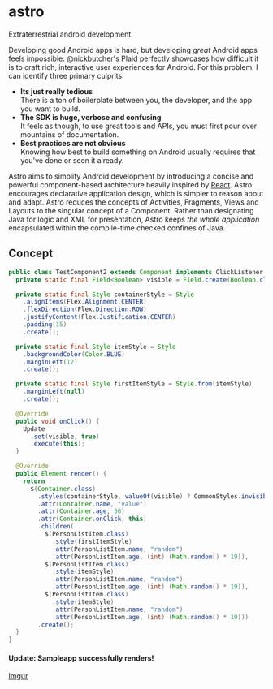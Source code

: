 # astro
Extraterrestrial android development.  
  
Developing good Android apps is hard, but developing _great_ Android apps feels impossible: [@nickbutcher](https://github.com/nickbutcher/plaid)'s [Plaid](https://github.com/nickbutcher/plaid) perfectly showcases how difficult it is to craft rich, interactive user experiences for Android. For this problem, I can identify three primary culprits:
- **Its just really tedious**  
There is a ton of boilerplate between you, the developer, and the app you want to build.
- **The SDK is huge, verbose and confusing**  
It feels as though, to use great tools and APIs, you must first pour over mountains of documentation.
- **Best practices are not obvious**  
Knowing how best to build something on Android usually requires that you've done or seen it already.  

Astro aims to simplify Android development by introducing a concise and powerful component-based architecture heavily inspired by [React](https://github.com/facebook/react). Astro encourages declarative application design, which is simpler to reason about and adapt. Astro reduces the concepts of Activities, Fragments, Views and Layouts to the singular concept of a Component. Rather than designating Java for logic and XML for presentation, Astro keeps _the whole application_ encapsulated within the compile-time checked confines of Java.

## Concept
```java
public class TestComponent2 extends Component implements ClickListener {
  private static final Field<Boolean> visible = Field.create(Boolean.class, false);

  private static final Style containerStyle = Style
    .alignItems(Flex.Alignment.CENTER)
    .flexDirection(Flex.Direction.ROW)
    .justifyContent(Flex.Justification.CENTER)
    .padding(15)
    .create();

  private static final Style itemStyle = Style
    .backgroundColor(Color.BLUE)
    .marginLeft(12)
    .create();

  private static final Style firstItemStyle = Style.from(itemStyle)
    .marginLeft(null)
    .create();

  @Override
  public void onClick() {
    Update
      .set(visible, true)
      .execute(this);
  }

  @Override
  public Element render() {
    return
      $(Container.class)
        .styles(containerStyle, valueOf(visible) ? CommonStyles.invisible : null)
        .attr(Container.name, "value")
        .attr(Container.age, 56)
        .attr(Container.onClick, this)
        .children(
          $(PersonListItem.class)
            .style(firstItemStyle)
            .attr(PersonListItem.name, "random")
            .attr(PersonListItem.age, (int) (Math.random() * 19)),
          $(PersonListItem.class)
            .style(itemStyle)
            .attr(PersonListItem.name, "random")
            .attr(PersonListItem.age, (int) (Math.random() * 19)),
          $(PersonListItem.class)
            .style(itemStyle)
            .attr(PersonListItem.name, "random")
            .attr(PersonListItem.age, (int) (Math.random() * 19)))
        .create();
  }
}
```

#### Update: Sampleapp successfully renders!  
[Imgur](http://i.imgur.com/Jt0vx6e.png)
